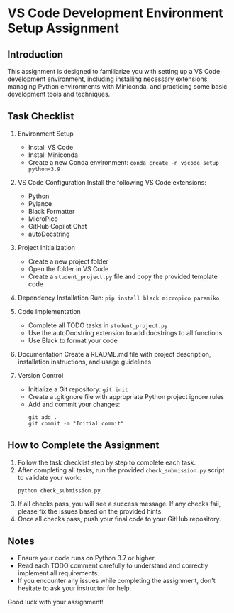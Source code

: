 # VS Code Development Environment Setup Assignment

## Introduction

This assignment is designed to familiarize you with setting up a VS Code development environment, including installing necessary extensions, managing Python environments with Miniconda, and practicing some basic development tools and techniques.

## Task Checklist

1. Environment Setup
   - Install VS Code
   - Install Miniconda
   - Create a new Conda environment: `conda create -n vscode_setup python=3.9`

2. VS Code Configuration
   Install the following VS Code extensions:
   - Python
   - Pylance
   - Black Formatter
   - MicroPico
   - GitHub Copilot Chat
   - autoDocstring

3. Project Initialization
   - Create a new project folder
   - Open the folder in VS Code
   - Create a `student_project.py` file and copy the provided template code

4. Dependency Installation
   Run: `pip install black micropico paramiko`

5. Code Implementation
   - Complete all TODO tasks in `student_project.py`
   - Use the autoDocstring extension to add docstrings to all functions
   - Use Black to format your code

6. Documentation
   Create a README.md file with project description, installation instructions, and usage guidelines

7. Version Control
   - Initialize a Git repository: `git init`
   - Create a .gitignore file with appropriate Python project ignore rules
   - Add and commit your changes:
     ```
     git add .
     git commit -m "Initial commit"
     ```

## How to Complete the Assignment

1. Follow the task checklist step by step to complete each task.
2. After completing all tasks, run the provided `check_submission.py` script to validate your work:
   ```
   python check_submission.py
   ```
3. If all checks pass, you will see a success message. If any checks fail, please fix the issues based on the provided hints.
4. Once all checks pass, push your final code to your GitHub repository.

## Notes

- Ensure your code runs on Python 3.7 or higher.
- Read each TODO comment carefully to understand and correctly implement all requirements.
- If you encounter any issues while completing the assignment, don't hesitate to ask your instructor for help.

Good luck with your assignment!
